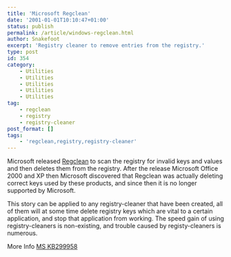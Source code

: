 ```yaml
---
title: 'Microsoft Regclean'
date: '2001-01-01T10:10:47+01:00'
status: publish
permalink: /article/windows-regclean.html
author: Snakefoot
excerpt: 'Registry cleaner to remove entries from the registry.'
type: post
id: 354
category:
    - Utilities
    - Utilities
    - Utilities
    - Utilities
    - Utilities
tag:
    - regclean
    - registry
    - registry-cleaner
post_format: []
tags:
    - 'regclean,registry,registry-cleaner'
---
```

Microsoft released [Regclean](http://www.download.com/3000-2094-881470.html) to scan the registry for invalid keys and values and then deletes them from the registry. After the release Microsoft Office 2000 and XP then Microsoft discovered that Regclean was actually deleting correct keys used by these products, and since then it is no longer supported by Microsoft.  
  
 This story can be applied to any registry-cleaner that have been created, all of them will at some time delete registry keys which are vital to a certain application, and stop that application from working. The speed gain of using registry-cleaners is non-existing, and trouble caused by registy-cleaners is numerous.  
  
 More Info [MS KB299958](http://support.microsoft.com/kb/299958 "Errors that the RegClean utility finds after you install Microsoft Office [Q299958]")